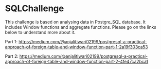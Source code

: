 # SQLChallenge
This challenge is based on analysing data in Postgre_SQL database. It includes Window functions and aggregate functions.
Please go on the links below to understand more about it.

Part 1: https://medium.com/@anjalitiwari02199/postgresql-a-practical-approach-of-foreign-table-and-window-function-part-1-2a19f303ca53

Part 2: https://medium.com/@anjalitiwari02199/postgresql-a-practical-approach-of-foreign-table-and-window-function-part-2-4fe47ca2bca1


